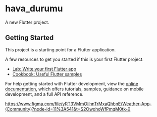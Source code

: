# hava_durumu

A new Flutter project.

## Getting Started

This project is a starting point for a Flutter application.

A few resources to get you started if this is your first Flutter project:

- [Lab: Write your first Flutter app](https://docs.flutter.dev/get-started/codelab)
- [Cookbook: Useful Flutter samples](https://docs.flutter.dev/cookbook)

For help getting started with Flutter development, view the
[online documentation](https://docs.flutter.dev/), which offers tutorials,
samples, guidance on mobile development, and a full API reference.

https://www.figma.com/file/yRT3VMmOiihnTrMxaQhbnE/Weather-App-(Community)?node-id=11%3A541&t=S2OwohoWfPmqM0tk-0
